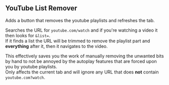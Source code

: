 ## YouTube List Remover

Adds a button that removes the youtube playlists and refreshes the tab.

Searches the URL for `youtube.com/watch` and if you're watching a video it then looks for `&list=`.  
If it finds a list the URL will be trimmed to remove the playlist part and **everything** after it, then it navigates to the video.

This effectively saves you the work of manually removing the unwanted bits by hand to not be annoyed by the autoplay features that are forced upon you by youtube playlists.  
Only affects the current tab and will ignore any URL that does **not** contain `youtube.com?watch`.
